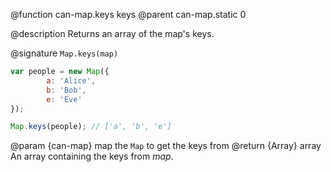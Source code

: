@function can-map.keys keys
@parent can-map.static 0

@description Returns an array of the map's keys.

@signature `Map.keys(map)`

```js
var people = new Map({
		a: 'Alice',
		b: 'Bob',
		e: 'Eve'
});

Map.keys(people); // ['a', 'b', 'e']
```

@param {can-map} map the `Map` to get the keys from
@return {Array} array An array containing the keys from _map_.
